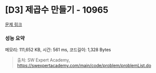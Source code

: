 # [D3] 제곱수 만들기 - 10965 

[문제 링크](https://swexpertacademy.com/main/code/problem/problemDetail.do?contestProbId=AXWXH_h695kDFAST) 

### 성능 요약

메모리: 111,652 KB, 시간: 561 ms, 코드길이: 1,328 Bytes



> 출처: SW Expert Academy, https://swexpertacademy.com/main/code/problem/problemList.do